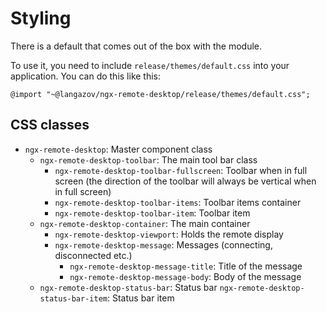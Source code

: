 # Styling

There is a default that comes out of the box with the module.

To use it, you need to include `release/themes/default.css` into your application. You can do this like this:

`@import "~@langazov/ngx-remote-desktop/release/themes/default.css";`

## CSS classes

 - `ngx-remote-desktop`:  Master component class
	 - `ngx-remote-desktop-toolbar`: The main tool bar class
		 - `ngx-remote-desktop-toolbar-fullscreen`:  Toolbar when in full screen (the direction of the toolbar will always be vertical when in full screen)
		 - `ngx-remote-desktop-toolbar-items`: Toolbar items container
		 - `ngx-remote-desktop-toolbar-item`: Toolbar item
	 - `ngx-remote-desktop-container`: The main container
		 - `ngx-remote-desktop-viewport`: Holds the remote display
		 - `ngx-remote-desktop-message`: Messages (connecting, disconnected etc.)
			 - `ngx-remote-desktop-message-title`: Title of the message
			 - `ngx-remote-desktop-message-body`: Body of the message
	- `ngx-remote-desktop-status-bar`: Status bar
		`ngx-remote-desktop-status-bar-item`: Status bar item